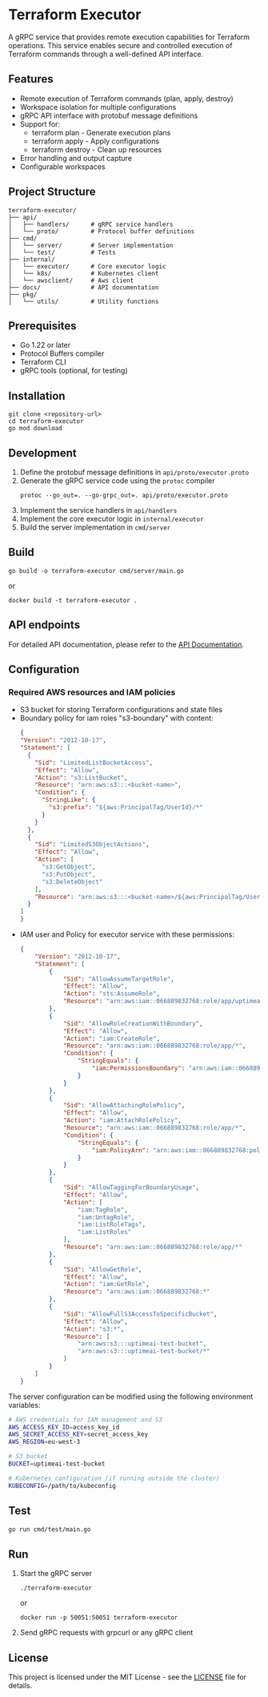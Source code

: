 # Terraform Executor
A gRPC service that provides remote execution capabilities for Terraform operations. This service enables secure and controlled execution of Terraform commands through a well-defined API interface.

## Features
- Remote execution of Terraform commands (plan, apply, destroy)
- Workspace isolation for multiple configurations
- gRPC API interface with protobuf message definitions
- Support for:
    - terraform plan - Generate execution plans
    - terraform apply - Apply configurations
    - terraform destroy - Clean up resources
- Error handling and output capture
- Configurable workspaces

## Project Structure
```
terraform-executor/
├── api/
│   ├── handlers/      # gRPC service handlers
│   └── proto/         # Protocol buffer definitions
├── cmd/
│   └── server/        # Server implementation
│   └── test/          # Tests
├── internal/
│   └── executor/      # Core executor logic
│   └── k8s/           # Kubernetes client
│   └── awsclient/     # Aws client
├── docs/              # API documentation
├── pkg/
│   └── utils/         # Utility functions
```

## Prerequisites
- Go 1.22 or later
- Protocol Buffers compiler
- Terraform CLI
- gRPC tools (optional, for testing)

## Installation
```
git clone <repository-url>
cd terraform-executor
go mod download
```

## Development
1. Define the protobuf message definitions in `api/proto/executor.proto`
2. Generate the gRPC service code using the `protoc` compiler
    ```
    protoc --go_out=. --go-grpc_out=. api/proto/executor.proto
    ```
3. Implement the service handlers in `api/handlers`
4. Implement the core executor logic in `internal/executor`
5. Build the server implementation in `cmd/server`

## Build

```
go build -o terraform-executor cmd/server/main.go
```
or
```
docker build -t terraform-executor .
```

## API endpoints
For detailed API documentation, please refer to the [API Documentation](docs/API.md).

## Configuration

### Required AWS resources and IAM policies
- S3 bucket for storing Terraform configurations and state files
- Boundary policy for iam roles "s3-boundary" with content:
    ```json
    {
    "Version": "2012-10-17",
    "Statement": [
      {
        "Sid": "LimitedListBucketAccess",
        "Effect": "Allow",
        "Action": "s3:ListBucket",
        "Resource": "arn:aws:s3:::<bucket-name>",
        "Condition": {
          "StringLike": {
            "s3:prefix": "${aws:PrincipalTag/UserId}/*"
          }
        }
      },
      {
        "Sid": "LimitedS3ObjectActions",
        "Effect": "Allow",
        "Action": [
          "s3:GetObject",
          "s3:PutObject",
          "s3:DeleteObject"
        ],
        "Resource": "arn:aws:s3:::<bucket-name>/${aws:PrincipalTag/UserId}/*"
      }
    ]
  }
    ```
- IAM user and Policy for executor service with these permissions:
    ```json
    {
        "Version": "2012-10-17",
        "Statement": [
            {
                "Sid": "AllowAssumeTargetRole",
                "Effect": "Allow",
                "Action": "sts:AssumeRole",
                "Resource": "arn:aws:iam::066889832768:role/app/uptimeai/*"
            },
            {
                "Sid": "AllowRoleCreationWithBoundary",
                "Effect": "Allow",
                "Action": "iam:CreateRole",
                "Resource": "arn:aws:iam::066889832768:role/app/*",
                "Condition": {
                    "StringEquals": {
                        "iam:PermissionsBoundary": "arn:aws:iam::066889832768:policy/s3-boundary"
                    }
                }
            },
            {
                "Sid": "AllowAttachingRolePolicy",
                "Effect": "Allow",
                "Action": "iam:AttachRolePolicy",
                "Resource": "arn:aws:iam::066889832768:role/app/*",
                "Condition": {
                    "StringEquals": {
                        "iam:PolicyArn": "arn:aws:iam::066889832768:policy/s3-boundary"
                    }
                }
            },
            {
                "Sid": "AllowTaggingForBoundaryUsage",
                "Effect": "Allow",
                "Action": [
                    "iam:TagRole",
                    "iam:UntagRole",
                    "iam:ListRoleTags",
                    "iam:ListRoles"
                ],
                "Resource": "arn:aws:iam::066889832768:role/app/*"
            },
            {
                "Sid": "AllowGetRole",
                "Effect": "Allow",
                "Action": "iam:GetRole",
                "Resource": "arn:aws:iam::066889832768:*"
            },
            {
                "Sid": "AllowFullS3AccessToSpecificBucket",
                "Effect": "Allow",
                "Action": "s3:*",
                "Resource": [
                    "arn:aws:s3:::uptimeai-test-bucket",
                    "arn:aws:s3:::uptimeai-test-bucket/*"
                ]
            }
        ]
    }
    ```


The server configuration can be modified using the following environment variables:
```bash
# AWS credentials for IAM management and S3
AWS_ACCESS_KEY_ID=access_key_id
AWS_SECRET_ACCESS_KEY=secret_access_key
AWS_REGION=eu-west-3

# S3 bucket
BUCKET=uptimeai-test-bucket

# Kubernetes configuration (if running outside the cluster)
KUBECONFIG=/path/to/kubeconfig
```

## Test
```bash
go run cmd/test/main.go
```

## Run
1. Start the gRPC server
    ```
    ./terraform-executor
    ```
    or
    ```
    docker run -p 50051:50051 terraform-executor
    ```
2. Send gRPC requests with grpcurl or any gRPC client

## License
This project is licensed under the MIT License - see the [LICENSE](LICENSE) file for details.

